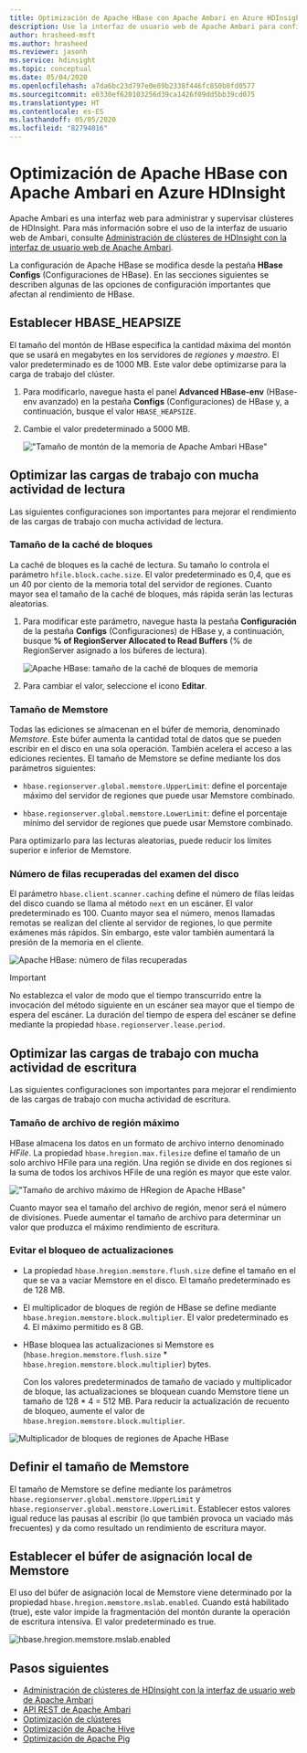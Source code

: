 ```yaml
---
title: Optimización de Apache HBase con Apache Ambari en Azure HDInsight
description: Use la interfaz de usuario web de Apache Ambari para configurar y optimizar Apache HBase.
author: hrasheed-msft
ms.author: hrasheed
ms.reviewer: jasonh
ms.service: hdinsight
ms.topic: conceptual
ms.date: 05/04/2020
ms.openlocfilehash: a7da6bc23d797e0e89b2338f446fc850b0fd0577
ms.sourcegitcommit: e0330ef620103256d39ca1426f09dd5bb39cd075
ms.translationtype: HT
ms.contentlocale: es-ES
ms.lasthandoff: 05/05/2020
ms.locfileid: "82794016"
---
```

# <a name="optimize-apache-hbase-with-apache-ambari-in-azure-hdinsight"></a>Optimización de Apache HBase con Apache Ambari en Azure HDInsight

Apache Ambari es una interfaz web para administrar y supervisar clústeres de HDInsight. Para más información sobre el uso de la interfaz de usuario web de Ambari, consulte [Administración de clústeres de HDInsight con la interfaz de usuario web de Apache Ambari](hdinsight-hadoop-manage-ambari.md).

La configuración de Apache HBase se modifica desde la pestaña **HBase Configs** (Configuraciones de HBase). En las secciones siguientes se describen algunas de las opciones de configuración importantes que afectan al rendimiento de HBase.

## <a name="set-hbase_heapsize"></a>Establecer HBASE_HEAPSIZE

El tamaño del montón de HBase especifica la cantidad máxima del montón que se usará en megabytes en los servidores de *regiones* y *maestro*. El valor predeterminado es de 1000 MB. Este valor debe optimizarse para la carga de trabajo del clúster.

1. Para modificarlo, navegue hasta el panel **Advanced HBase-env** (HBase-env avanzado) en la pestaña **Configs** (Configuraciones) de HBase y, a continuación, busque el valor `HBASE_HEAPSIZE`.

1. Cambie el valor predeterminado a 5000 MB.

    !["Tamaño de montón de la memoria de Apache Ambari HBase"](./media/optimize-hbase-ambari/ambari-hbase-heapsize.png)

## <a name="optimize-read-heavy-workloads"></a>Optimizar las cargas de trabajo con mucha actividad de lectura

Las siguientes configuraciones son importantes para mejorar el rendimiento de las cargas de trabajo con mucha actividad de lectura.

### <a name="block-cache-size"></a>Tamaño de la caché de bloques

La caché de bloques es la caché de lectura. Su tamaño lo controla el parámetro `hfile.block.cache.size`. El valor predeterminado es 0,4, que es un 40 por ciento de la memoria total del servidor de regiones. Cuanto mayor sea el tamaño de la caché de bloques, más rápida serán las lecturas aleatorias.

1. Para modificar este parámetro, navegue hasta la pestaña **Configuración** de la pestaña **Configs** (Configuraciones) de HBase y, a continuación, busque **% of RegionServer Allocated to Read Buffers** (% de RegionServer asignado a los búferes de lectura).

    ![Apache HBase: tamaño de la caché de bloques de memoria](./media/optimize-hbase-ambari/hbase-block-cache-size.png)

1. Para cambiar el valor, seleccione el icono **Editar**.

### <a name="memstore-size"></a>Tamaño de Memstore

Todas las ediciones se almacenan en el búfer de memoria, denominado *Memstore*. Este búfer aumenta la cantidad total de datos que se pueden escribir en el disco en una sola operación. También acelera el acceso a las ediciones recientes. El tamaño de Memstore se define mediante los dos parámetros siguientes:

* `hbase.regionserver.global.memstore.UpperLimit`: define el porcentaje máximo del servidor de regiones que puede usar Memstore combinado.

* `hbase.regionserver.global.memstore.LowerLimit`: define el porcentaje mínimo del servidor de regiones que puede usar Memstore combinado.

Para optimizarlo para las lecturas aleatorias, puede reducir los límites superior e inferior de Memstore.

### <a name="number-of-rows-fetched-when-scanning-from-disk"></a>Número de filas recuperadas del examen del disco

El parámetro `hbase.client.scanner.caching` define el número de filas leídas del disco cuando se llama al método `next` en un escáner.  El valor predeterminado es 100. Cuanto mayor sea el número, menos llamadas remotas se realizan del cliente al servidor de regiones, lo que permite exámenes más rápidos. Sin embargo, este valor también aumentará la presión de la memoria en el cliente.

![Apache HBase: número de filas recuperadas](./media/optimize-hbase-ambari/hbase-num-rows-fetched.png)

> [!IMPORTANT]  
> No establezca el valor de modo que el tiempo transcurrido entre la invocación del método siguiente en un escáner sea mayor que el tiempo de espera del escáner. La duración del tiempo de espera del escáner se define mediante la propiedad `hbase.regionserver.lease.period`.

## <a name="optimize-write-heavy-workloads"></a>Optimizar las cargas de trabajo con mucha actividad de escritura

Las siguientes configuraciones son importantes para mejorar el rendimiento de las cargas de trabajo con mucha actividad de escritura.

### <a name="maximum-region-file-size"></a>Tamaño de archivo de región máximo

HBase almacena los datos en un formato de archivo interno denominado *HFile*. La propiedad `hbase.hregion.max.filesize` define el tamaño de un solo archivo HFile para una región.  Una región se divide en dos regiones si la suma de todos los archivos HFile de una región es mayor que este valor.

!["Tamaño de archivo máximo de HRegion de Apache HBase"](./media/optimize-hbase-ambari/hbase-hregion-max-filesize.png)

Cuanto mayor sea el tamaño del archivo de región, menor será el número de divisiones. Puede aumentar el tamaño de archivo para determinar un valor que produzca el máximo rendimiento de escritura.

### <a name="avoid-update-blocking"></a>Evitar el bloqueo de actualizaciones

* La propiedad `hbase.hregion.memstore.flush.size` define el tamaño en el que se va a vaciar Memstore en el disco. El tamaño predeterminado es de 128 MB.

* El multiplicador de bloques de región de HBase se define mediante `hbase.hregion.memstore.block.multiplier`. El valor predeterminado es 4. El máximo permitido es 8 GB.

* HBase bloquea las actualizaciones si Memstore es (`hbase.hregion.memstore.flush.size` * `hbase.hregion.memstore.block.multiplier`) bytes.

    Con los valores predeterminados de tamaño de vaciado y multiplicador de bloque, las actualizaciones se bloquean cuando Memstore tiene un tamaño de 128 * 4 = 512 MB. Para reducir la actualización de recuento de bloqueo, aumente el valor de `hbase.hregion.memstore.block.multiplier`.

![Multiplicador de bloques de regiones de Apache HBase](./media/optimize-hbase-ambari/hbase-hregion-memstore-block-multiplier.png)

## <a name="define-memstore-size"></a>Definir el tamaño de Memstore

El tamaño de Memstore se define mediante los parámetros `hbase.regionserver.global.memstore.UpperLimit` y `hbase.regionserver.global.memstore.LowerLimit`. Establecer estos valores igual reduce las pausas al escribir (lo que también provoca un vaciado más frecuentes) y da como resultado un rendimiento de escritura mayor.

## <a name="set-memstore-local-allocation-buffer"></a>Establecer el búfer de asignación local de Memstore

El uso del búfer de asignación local de Memstore viene determinado por la propiedad `hbase.hregion.memstore.mslab.enabled`. Cuando está habilitado (true), este valor impide la fragmentación del montón durante la operación de escritura intensiva. El valor predeterminado es true.

![hbase.hregion.memstore.mslab.enabled](./media/optimize-hbase-ambari/hbase-hregion-memstore-mslab-enabled.png)

## <a name="next-steps"></a>Pasos siguientes

* [Administración de clústeres de HDInsight con la interfaz de usuario web de Apache Ambari](hdinsight-hadoop-manage-ambari.md)
* [API REST de Apache Ambari](hdinsight-hadoop-manage-ambari-rest-api.md)
* [Optimización de clústeres](./hdinsight-changing-configs-via-ambari.md)
* [Optimización de Apache Hive](./optimize-hive-ambari.md)
* [Optimización de Apache Pig](./optimize-pig-ambari.md)
